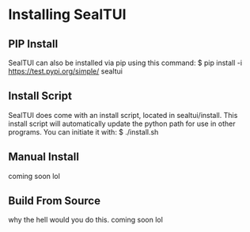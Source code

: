 # Installing SealTUI

## PIP Install
SealTUI can also be installed via pip using this command:
 $ pip install -i https://test.pypi.org/simple/ sealtui

## Install Script
SealTUI does come with an install script, located in sealtui/install. 
This install script will automatically update the python path for use in other programs.
You can initiate it with:
 $ ./install.sh

## Manual Install
coming soon lol

## Build From Source
why the hell would you do this.
coming soon lol
